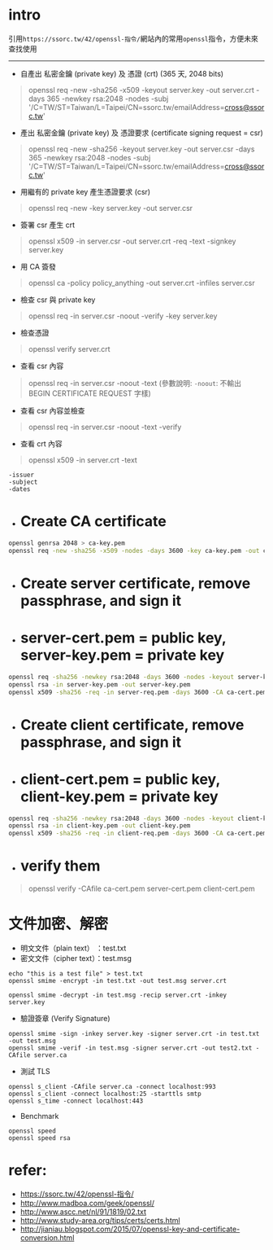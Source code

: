 # intro
引用`https://ssorc.tw/42/openssl-指令/`網站內的常用`openssl`指令，方便未來查找使用

------

- 自產出 私密金鑰 (private key) 及 憑證 (crt) (365 天, 2048 bits)
> openssl req -new -sha256 -x509 -keyout server.key -out server.crt -days 365 -newkey rsa:2048 -nodes -subj '/C=TW/ST=Taiwan/L=Taipei/CN=ssorc.tw/emailAddress=cross@ssorc.tw'

- 產出 私密金鑰 (private key) 及 憑證要求 (certificate signing request = csr)
> openssl req -new -sha256 -keyout server.key -out server.csr -days 365 -newkey rsa:2048 -nodes -subj '/C=TW/ST=Taiwan/L=Taipei/CN=ssorc.tw/emailAddress=cross@ssorc.tw'

- 用繼有的 private key 產生憑證要求 (csr)
> openssl req -new -key server.key -out server.csr

- 簽署 csr 產生 crt
> openssl x509 -in server.csr -out server.crt -req -text -signkey server.key

- 用 CA 簽發
> openssl ca -policy policy_anything -out server.crt -infiles server.csr

- 檢查 csr 與 private key
> openssl req -in server.csr -noout -verify -key server.key

- 檢查憑證
> openssl verify server.crt

- 查看 csr 內容
> openssl req -in server.csr -noout -text
(參數說明: `-noout`: 不輸出 BEGIN CERTIFICATE REQUEST 字樣)

- 查看 csr 內容並檢查
> openssl req -in server.csr -noout -text -verify

- 查看 crt 內容
> openssl x509 -in server.crt -text
```其他參數
-issuer
-subject
-dates
```

- # Create CA certificate
```sh
openssl genrsa 2048 > ca-key.pem
openssl req -new -sha256 -x509 -nodes -days 3600 -key ca-key.pem -out ca-cert.pem -subj '/C=TW/ST=Taiwan/L=Taipei/CN=ca.ssorc.tw/emailAddress=cross@ssorc.tw'
```

- # Create server certificate, remove passphrase, and sign it
- # server-cert.pem = public key, server-key.pem = private key
```sh
openssl req -sha256 -newkey rsa:2048 -days 3600 -nodes -keyout server-key.pem -out server-req.pem -subj '/C=TW/ST=Taiwan/L=Taipei/CN=server.ssorc.tw/emailAddress=cross@ssorc.tw'
openssl rsa -in server-key.pem -out server-key.pem
openssl x509 -sha256 -req -in server-req.pem -days 3600 -CA ca-cert.pem -CAkey ca-key.pem -set_serial 01 -out server-cert.pem
```

- # Create client certificate, remove passphrase, and sign it
- # client-cert.pem = public key, client-key.pem = private key
```sh
openssl req -sha256 -newkey rsa:2048 -days 3600 -nodes -keyout client-key.pem -out client-req.pem -subj '/C=TW/ST=Taiwan/L=Taipei/CN=client.ssorc.tw/emailAddress=cross@ssorc.tw'
openssl rsa -in client-key.pem -out client-key.pem
openssl x509 -sha256 -req -in client-req.pem -days 3600 -CA ca-cert.pem -CAkey ca-key.pem -set_serial 01 -out client-cert.pem
```

- # verify them
> openssl verify -CAfile ca-cert.pem server-cert.pem client-cert.pem


# 文件加密、解密
- 明文文件（plain text） ：test.txt
- 密文文件（cipher text）：test.msg

```文件加密
echo "this is a test file" > test.txt
openssl smime -encrypt -in test.txt -out test.msg server.crt
```

```文件解密
openssl smime -decrypt -in test.msg -recip server.crt -inkey server.key
```

- 驗證簽章 (Verify Signature)
```
openssl smime -sign -inkey server.key -signer server.crt -in test.txt -out test.msg
openssl smime -verif -in test.msg -signer server.crt -out test2.txt -CAfile server.ca
``` 

- 測試 TLS
```
openssl s_client -CAfile server.ca -connect localhost:993
openssl s_client -connect localhost:25 -starttls smtp
openssl s_time -connect localhost:443
```

- Benchmark
```
openssl speed
openssl speed rsa
```

# refer:
- https://ssorc.tw/42/openssl-指令/
- http://www.madboa.com/geek/openssl/
- http://www.ascc.net/nl/91/1819/02.txt
- http://www.study-area.org/tips/certs/certs.html
- http://jianiau.blogspot.com/2015/07/openssl-key-and-certificate-conversion.html
